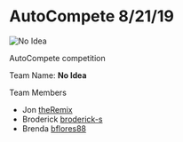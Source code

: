 # AutoCompete 8/21/19

![No Idea](https://miro.medium.com/max/910/1*snTXFElFuQLSFDnvZKJ6IA.png)

AutoCompete competition

Team Name: **No Idea**

Team Members

- Jon [theRemix](https://github.com/theRemix)
- Broderick [broderick-s](https://github.com/broderick-s)
- Brenda [bflores88](https://github.com/bflores88)
